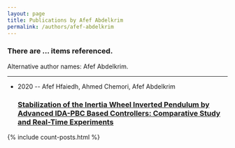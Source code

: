 ```yaml
---
layout: page
title: Publications by Afef Abdelkrim
permalink: /authors/afef-abdelkrim
---
```


<h3 id="number-posts">There are ... items referenced.</h3>
<p id='info-authors'>Alternative author names: Afef Abdelkrim.</p>
<hr />
<ul class="post-list">
<li><span class='post-meta'>2020 -- Afef Hfaiedh, Ahmed Chemori, Afef Abdelkrim</span><h3><a class='post-link' href="{{ site.baseurl }}/stabilization-of-the-inertia-wheel-inverted-pendulum-by-advanced-ida-pbc-based-controllers-comparative-study-and-real-time-experiments">Stabilization of the Inertia Wheel Inverted Pendulum by Advanced IDA-PBC Based Controllers: Comparative Study and Real-Time Experiments</a></h3></li>

</ul>
{% include count-posts.html %}
